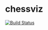 # chessviz
[![Build Status](https://travis-ci.com/yava06/chessviz.svg?branch=master)](https://travis-ci.com/yava06/chessviz)


